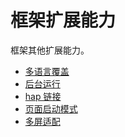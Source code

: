 <!-- 源地址: https://iot.mi.com/vela/quickapp/zh/guide/framework/other/ -->

# 框架扩展能力

框架其他扩展能力。

  * [多语言覆盖](</vela/quickapp/zh/guide/framework/other/i18n.html>)
  * [后台运行](</vela/quickapp/zh/guide/framework/other/background-running.html>)
  * [hap 链接](</vela/quickapp/zh/guide/framework/other/hap-schema.html>)
  * [页面启动模式](</vela/quickapp/zh/guide/framework/other/launch-mode.html>)
  * [多屏适配](</vela/quickapp/zh/guide/multi-screens/>)

